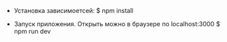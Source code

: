 - Установка зависимоетсей:
  $ npm install

- Запуск приложения. Открыть можно в браузере по localhost:3000
  $ npm run dev

